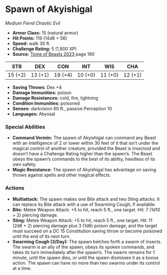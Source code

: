 # Spawn of Akyishigal

*Medium* *Fiend* *Chaotic Evil*

- **Armor Class:** 15 (natural armor)
- **Hit Points:** 119 (14d8 + 56)
- **Speed:** walk 30 ft.
- **Challenge Rating:** 5 (1,800 XP)
- **Source:** [Tome of Beasts 2023](https://koboldpress.com/kpstore/product/tome-of-beasts-1-2023-edition/) page 190

| STR | DEX | CON | INT | WIS | CHA |
| --- | --- | --- | --- | --- | --- |
| 15 (+2) | 13 (+1) | 19 (+4) | 10 (+0) | 11 (+0) | 12 (+1) |

- **Saving Throws**: Dex +4
- **Damage Immunities:** poison
- **Damage Resistances:** cold, fire, lightning
- **Condition Immunities:** poisoned
- **Senses:** darkvision 60 ft., passive Perception 10
- **Languages:** Abyssal
### Special Abilities
- **Command Vermin:** The spawn of Akyishigal can command any Beast with an Intelligence of 2 or lower within 30 feet of it that isn’t under the magical control of another creature, provided the Beast is insectoid and doesn’t have a Challenge Rating higher than the spawn’s. The Beast obeys the spawn’s commands to the best of its ability, heedless of its own safety.
- **Magic Resistance:** The spawn of Akyishigal has advantage on saving throws against spells and other magical effects.
### Actions
- **Multiattack:** The spawn makes one Bite attack and two Sting attacks. It can replace its Bite attack with a use of Swarming Cough, if available.
- **Bite:** Melee Weapon Attack: +5 to hit, reach 5 ft., one target. Hit: 7 (1d10 + 2) piercing damage.
- **Sting:** Melee Weapon Attack: +5 to hit, reach 5 ft., one target. Hit: 11 (2d8 + 2) piercing damage plus 3 (1d6) poison damage, and the target must succeed on a DC 15 Constitution saving throw or become poisoned until the end of its next turn.
- **Swarming Cough (3/Day):** The spawn belches forth a swarm of insects. The swarm is an ally of the spawn, obeys its spoken commands, and takes its turn immediately after the spawn’s. The swarm remains for 1 minute, until the spawn dies, or until the spawn dismisses it as a bonus action. The spawn can have no more than two swarms under its control at a time.
